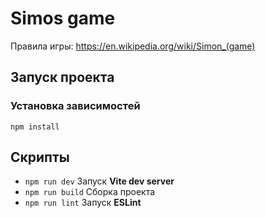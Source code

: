 # Simos game

Правила игры: https://en.wikipedia.org/wiki/Simon_(game)


## Запуск проекта

### Установка зависимостей

```
npm install
```

## Скрипты

- `npm run dev` Запуск **Vite dev server**
- `npm run build` Сборка проекта
- `npm run lint` Запуск **ESLint** 

